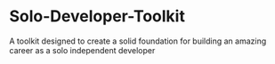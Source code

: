 # Solo-Developer-Toolkit
 A toolkit designed to create a solid foundation for building an amazing career as a solo independent developer
